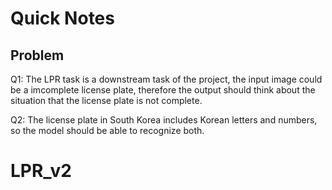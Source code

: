 # Quick Notes

## Problem

Q1: The LPR task is a downstream task of the project, the input image could be a imcomplete license plate, therefore the output should think about the situation that the license plate is not complete.

Q2: The license plate in South Korea includes Korean letters and numbers, so the model should be able to recognize both.
# LPR_v2
